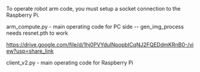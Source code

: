 To operate robot arm code, you must setup a socket connection to the Raspberry Pi.

arm_compute.py - main operating code for PC side
-- gen_img_process needs resnet.pth to work

https://drive.google.com/file/d/1hj0PVYdulNpopbICqNJ2FQEDdmKRnB0-/view?usp=share_link

client_v2.py - main operating code for Raspberry Pi 
